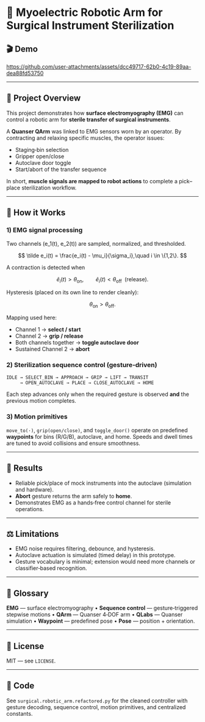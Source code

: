 # 🦾 Myoelectric Robotic Arm for Surgical Instrument Sterilization

## 🎬 Demo
https://github.com/user-attachments/assets/dcc49717-62b0-4c19-89aa-dea88fd53750

---

## 🎯 Project Overview

This project demonstrates how **surface electromyography (EMG)** can control a robotic arm for **sterile transfer of surgical instruments**.

A **Quanser QArm** was linked to EMG sensors worn by an operator. By contracting and relaxing specific muscles, the operator issues:
- Staging‑bin selection
- Gripper open/close
- Autoclave door toggle
- Start/abort of the transfer sequence

In short, **muscle signals are mapped to robot actions** to complete a pick–place sterilization workflow.

---

## 🧬 How it Works

### 1) EMG signal processing

Two channels \(e_1(t), e_2(t)\) are sampled, normalized, and thresholded.

$$
\tilde e_i(t) = \frac{e_i(t) - \mu_i}{\sigma_i},\quad i \in \{1,2\}.
$$

A contraction is detected when

$$
\tilde e_i(t) > \theta_{\text{on}},\qquad \tilde e_i(t) < \theta_{\text{off}}\;\text{ (release)}.
$$

Hysteresis (placed on its own line to render cleanly):

$$
\theta_{\text{on}} > \theta_{\text{off}}.
$$

Mapping used here:
- Channel 1 → **select / start**
- Channel 2 → **grip / release**
- Both channels together → **toggle autoclave door**
- Sustained Channel 2 → **abort**

### 2) Sterilization sequence control (gesture‑driven)

```
IDLE → SELECT_BIN → APPROACH → GRIP → LIFT → TRANSIT
     → OPEN_AUTOCLAVE → PLACE → CLOSE_AUTOCLAVE → HOME
```

Each step advances only when the required gesture is observed **and** the previous motion completes.

### 3) Motion primitives

`move_to(·)`, `grip(open/close)`, and `toggle_door()` operate on predefined **waypoints** for bins (R/G/B), autoclave, and home. Speeds and dwell times are tuned to avoid collisions and ensure smoothness.

---

## 🧪 Results

- Reliable pick/place of mock instruments into the autoclave (simulation and hardware).  
- **Abort** gesture returns the arm safely to **home**.  
- Demonstrates EMG as a hands‑free control channel for sterile operations.

---

## ⚖️ Limitations

- EMG noise requires filtering, debounce, and hysteresis.  
- Autoclave actuation is simulated (timed delay) in this prototype.  
- Gesture vocabulary is minimal; extension would need more channels or classifier‑based recognition.

---

## 🧠 Glossary

**EMG** — surface electromyography • **Sequence control** — gesture‑triggered stepwise motions • **QArm** — Quanser 4‑DOF arm • **QLabs** — Quanser simulation • **Waypoint** — predefined pose • **Pose** — position + orientation.

---

## 📄 License

MIT — see `LICENSE`.

---

## 🔧 Code

See `surgical.robotic_arm.refactored.py` for the cleaned controller with gesture decoding, sequence control, motion primitives, and centralized constants.
